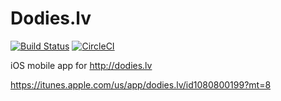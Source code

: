 # Dodies.lv
[![Build Status](https://travis-ci.org/fassko/Dodies.lv.svg?branch=master)](https://travis-ci.org/fassko/Dodies.lv)
[![CircleCI](https://circleci.com/gh/fassko/Dodies.lv/tree/master.svg?style=svg)](https://circleci.com/gh/fassko/Dodies.lv/tree/master)

iOS mobile app for <http://dodies.lv>

https://itunes.apple.com/us/app/dodies.lv/id1080800199?mt=8
